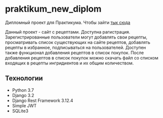 # praktikum_new_diplom

Дипломный проект для Практикума. Чтобы зайти [тык сюда](http://62.84.118.80/)

Данный проект - сайт с рецептами. Доступна рагистрация. Зарегистрированные пользователи могут добавлять свои рецепты, просматривать 
список существующих на сайте рецептов, добавлять рецепты в избранное, подписываться на пользователей. Доступен также функционал 
добавления рецептов в список покупок. После добавления рецептов в список покупок можно скачать файл со списком входящих в рецепты 
ингридиентов и их общим количеством.

## Технологии

* Python 3.7
* Django 3.2
* Django Rest Framework 3.12.4
* Simple JWT
* SQLite3

